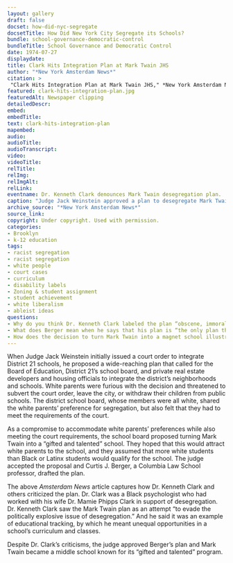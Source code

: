 ```yaml
--- 
layout: gallery
draft: false
docset: how-did-nyc-segregate
docsetTitle: How Did New York City Segregate its Schools?
bundle: school-governance-democratic-control
bundleTitle: School Governance and Democratic Control
date: 1974-07-27
displaydate: 
title: Clark Hits Integration Plan at Mark Twain JHS
author: "*New York Amsterdam News*"
citation: >
 "Clark Hits Integration Plan at Mark Twain JHS," *New York Amsterdam News*, in New York City Civil Rights History Project, Accessed: [Month Day, Year], https://nyccivilrightshistory.org/gallery/clark-hits-integration-plan.
featured: clark-hits-integration-plan.jpg
featuredAlt: Newspaper clipping
detailedDescr: 
embed: 
embedTitle: 
text: clark-hits-integration-plan
mapembed: 
audio: 
audioTitle: 
audioTranscript: 
video: 
videoTitle: 
relTitle: 
relImg: 
relImgAlt: 
relLink: 
eventname: Dr. Kenneth Clark denounces Mark Twain desegregation plan.
caption: "Judge Jack Weinstein approved a plan to desegregate Mark Twain Junior High School by making it a \"gifted and talented\" school to attract white students. Long-time desegregation advocate and psychologist Dr. Kenneth Clark denounced the proposed plan."
archive_source: "*New York Amsterdam News*"
source_link: 
copyright: Under copyright. Used with permission. 
categories: 
- Brooklyn
- k-12 education
tags: 
- racist segregation
- racist segregation
- white people
- court cases
- curriculum
- disability labels
- Zoning & student assignment
- student achievement
- white liberalism
- ableist ideas
questions: 
- Why do you think Dr. Kenneth Clark labeled the plan “obscene, immoral, illegal, and unconstitutional”? Do you agree with his assessment?
- What does Berger mean when he says that his plan is “the only plan that can succeed”? Whose preferences did Berger have in mind? 
- How does the decision to turn Mark Twain into a magnet school illustrate who has power and how power works within the New York City school system? What has changed, or stayed the same, since the 1974 desegregation case at Mark Twain?
--- 
```


When Judge Jack Weinstein initially issued a court order to integrate District 21 schools, he proposed a wide-reaching plan that called for the Board of Education, District 21’s school board, and private real estate developers and housing officials to integrate the district’s neighborhoods and schools. White parents were furious with the decision and threatened to subvert the court order, leave the city, or withdraw their children from public schools. The district school board, whose members were all white, shared the white parents’ preference for segregation, but also felt that they had to meet the requirements of the court.

As a compromise to accommodate white parents’ preferences while also meeting the court requirements, the school board proposed turning Mark Twain into a “gifted and talented” school. They hoped that this would attract white parents to the school, and they assumed that more white students than Black or Latinx students would qualify for the school. The judge accepted the proposal and Curtis J. Berger, a Columbia Law School professor, drafted the plan.

The above *Amsterdam News* article captures how Dr. Kenneth Clark and others criticized the plan. Dr. Clark was a Black psychologist who had worked with his wife Dr. Mamie Phipps Clark in support of desegregation. Dr. Kenneth Clark saw the Mark Twain plan as an attempt “to evade the politically explosive issue of desegregation.” And he said it was an example of educational tracking, by which he meant unequal opportunities in a school’s curriculum and classes.

Despite Dr. Clark’s criticisms, the judge approved Berger’s plan and Mark Twain became a middle school known for its “gifted and talented” program.
